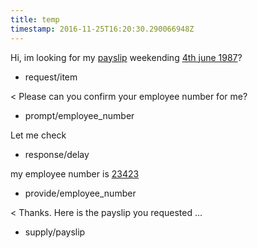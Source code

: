 ```yaml
---
title: temp
timestamp: 2016-11-25T16:20:30.290066948Z
---
```


Hi, im looking for my [payslip](item_type) weekending [4th june 1987](payslip_week)?
* request/item

< Please can you confirm your employee number for me?
* prompt/employee_number

Let me check
* response/delay

my employee number is [23423](employee_number)
* provide/employee_number

< Thanks. Here is the payslip you requested ...
* supply/payslip
